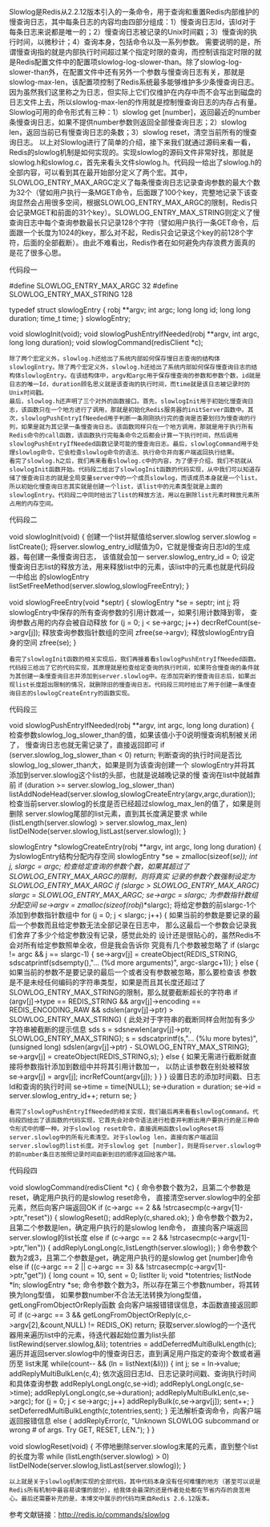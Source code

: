 Slowlog是Redis从2.2.12版本引入的一条命令，用于查询和重置Redis内部维护的慢查询日志，其中每条日志的内容均由四部分组成：1）慢查询日志Id，该Id对于每条日志来说都是唯一的；2）慢查询日志被记录的Unix时间戳；3）慢查询的执行时间，以微秒计；4）查询本身，包括命令以及一系列参数。
    需要说明的是，所谓慢查询指的就是内部执行时间超过某个指定时限的查询，而控制该指定时限的就是Redis配置文件中的配置项slowlog-log-slower-than。除了slowlog-log-slower-than外，在配置文件中还有另外一个参数与慢查询日志有关，那就是slowlog-max-len，该配置项控制了Redis系统最多能够维护多少条慢查询日志。因为虽然我们这里称之为日志，但实际上它们仅维护在内存中而不会写出到磁盘的日志文件上去，所以slowlog-max-len的作用就是控制慢查询日志的内存占有量。
    Slowlog可用的命令形式有三种：1）slowlog get [number]，返回最近的number条慢查询日志，如果不提供number参数则返回全部慢查询日志；2）slowlog len，返回当前已有慢查询日志的条数；3）slowlog reset，清空当前所有的慢查询日志。
    以上对Slowlog进行了简单的介绍，接下来我们就通过源码来看一看，Redis的slowlog机制是如何实现的。实现slowlog的源码文件非常好找，那就是slowlog.h和slowlog.c，首先来看头文件slowlog.h。代码段一给出了slowlog.h的全部内容，可以看到其在最开始部分定义了两个宏。其中，SLOWLOG_ENTRY_MAX_ARGC定义了每条慢查询日志记录查询参数的最大个数为32个（譬如用户执行一条MGET命令，后面跟了100个key，完整地记录下该查询显然会占用很多空间，根据SLOWLOG_ENTRY_MAX_ARGC的限制，Redis只会记录MGET和前面的31个key）。SLOWLOG_ENTRY_MAX_STRING则定义了慢查询日志中每个查询参数最长只记录128个字符（譬如用户执行一条GET命令，后面跟一个长度为1024的key，那么对不起，Redis只会记录这个key的前128个字符，后面的全部截断）。由此不难看出，Redis作者在如何避免内存浪费方面真的是花了很多心思。

代码段一

#define SLOWLOG_ENTRY_MAX_ARGC 32
#define SLOWLOG_ENTRY_MAX_STRING 128

typedef struct slowlogEntry {
    robj **argv;
    int argc;
    long long id;
    long long duration;
    time_t time;
} slowlogEntry;

void slowlogInit(void);
void slowlogPushEntryIfNeeded(robj **argv, int argc, long long duration);
void slowlogCommand(redisClient *c);

    除了两个宏定义外，slowlog.h还给出了系统内部如何保存慢日志查询的结构体slowlogEntry。除了两个宏定义外，slowlog.h还给出了系统内部如何保存慢查询日志的结构体slowlogEntry。在该结构体中，argv和argc用于保存慢查询的参数和参数个数，id就是日志的唯一Id，duration顾名思义就是该查询的执行时间，而time就是该日志被记录时的Unix时间戳。
    最后，slowlog.h还声明了三个对外的函数接口。首先，slowlogInit用于初始化慢查询日志，该函数只在一个地方进行了调用，那就是初始化Redis服务器的initServer函数中。其次，slowlogPushEntryIfNeeded用于判断一条刚刚执行完的查询是否要划归为慢查询的行列，如果是就为其记录一条慢查询日志。该函数同样只在一个地方调用，那就是用于执行所有Redis命令的call函数，该函数执行完每条命令之后都会计算一下执行时间，然后调用slowlogPushEntryIfNeeded函数记录可能的慢查询日志。最后，slowlogCommand用于处理slowlog命令，它会检查slowlog命令的语法、执行命令并向客户端返回执行结果。
    看完了slowlog.h之后，我们再来看看slowlog.c中的内容，为了便于介绍，我们不妨就从slowlogInit函数开始。代码段二给出了slowlogInit函数的代码实现，从中我们可以知道存储了慢查询日志的就是全局变量server中的一个成员slowlog，而该成员本身就是一个list，所以初始化慢查询日志其实就是创建一个list，该list中的元素类型就是上面的slowlogEntry。代码段二中同时给出了list的释放方法，用以在删除list元素时释放元素所占用的内存空间。

代码段二

void slowlogInit(void) {
    创建一个list并赋值给server.slowlog
    server.slowlog = listCreate();
    将server.slowlog_entry_id赋值为0，它就是慢查询日志Id的生成器，每创建一条慢查询日志，
    该值就会加一
    server.slowlog_entry_id = 0;
    设定慢查询日志list的释放方法，用来释放list中的元素，该list中的元素也就是代码段一中给出
    的slowlogEntry
    listSetFreeMethod(server.slowlog,slowlogFreeEntry);
}

void slowlogFreeEntry(void *septr) {
    slowlogEntry *se = septr;
    int j;
    将slowlogEntry中保存的所有查询参数的引用计数减一，如果引用计数降到零，
    查询参数占用的内存会被自动释放
    for (j = 0; j < se->argc; j++)
        decrRefCount(se->argv[j]);
    释放查询参数指针数组的空间
    zfree(se->argv);
    释放slowlogEntry自身的空间
    zfree(se);
}

    看完了slowlogInit函数的相关实现后，我们再接着看slowlogPushEntryIfNeeded函数。代码段三给出了它的代码实现，其原理就是检查给定查询的执行时间，如果符合慢查询的条件就为其创建一条慢查询日志并添加到server.slowlog中。在添加完新的慢查询日志后，如果出现list长度超出限制的情况，就删除旧的慢查询日志。代码段三同时给出了用于创建一条慢查询日志的slowlogCreateEntry的函数实现。

代码段三

void slowlogPushEntryIfNeeded(robj **argv, int argc, long long duration) {
    检查参数slowlog_log_slower_than的值，如果该值小于0说明慢查询机制被关闭了，
    慢查询日志也就无需记录了，直接返回即可
    if (server.slowlog_log_slower_than < 0) return;
    判断查询的执行时间是否比slowlog_log_slower_than大，如果是则为该查询创建一个
    slowlogEntry并将其添加到server.slowlog这个list的头部，也就是说越晚记录的慢
    查询在list中就越靠前
    if (duration >= server.slowlog_log_slower_than)
        listAddNodeHead(server.slowlog,slowlogCreateEntry(argv,argc,duration));
    检查当前server.slowlog的长度是否已经超过slowlog_max_len的值了，如果是则删除
    server.slowlog尾部的list元素，直到其长度满足要求
    while (listLength(server.slowlog) > server.slowlog_max_len)
        listDelNode(server.slowlog,listLast(server.slowlog));
}

slowlogEntry *slowlogCreateEntry(robj **argv, int argc, long long duration) {
    为slowlogEntry结构分配内存空间
    slowlogEntry *se = zmalloc(sizeof(*se));
    int j, slargc = argc;
    检查给定查询的参数个数，如果其超过了SLOWLOG_ENTRY_MAX_ARGC的限制，则将真实
    记录的参数个数强制设定为SLOWLOG_ENTRY_MAX_ARGC
    if (slargc > SLOWLOG_ENTRY_MAX_ARGC) slargc = SLOWLOG_ENTRY_MAX_ARGC;
    se->argc = slargc;
    为参数指针数组分配空间
    se->argv = zmalloc(sizeof(robj*)*slargc);
    将给定参数的前slargc-1个添加到参数指针数组中
    for (j = 0; j < slargc; j++) {
        如果当前的参数是要记录的最后一个参数而且给定参数无法全部记录在日志中，
       那么这最后一个参数会记录我们舍弃了多少个给定参数没有记录，感觉此处的
       设计还是很贴心的，虽然Redis不会对所有给定参数照单全收，但是我会告诉你
       究竟有几个参数被忽略了
        if (slargc != argc && j == slargc-1) {
            se->argv[j] = createObject(REDIS_STRING,
                sdscatprintf(sdsempty(),"... (%d more arguments)",
                argc-slargc+1));
        } else {
            如果当前的参数不是要记录的最后一个或者没有参数被忽略，那么要检查该
          参数是不是未经任何编码的字符串类型，如果是而且其长度还超过了 
          SLOWLOG_ENTRY_MAX_STRING的限制，那么就要截断超长的字符串
            if (argv[j]->type == REDIS_STRING &&
                argv[j]->encoding == REDIS_ENCODING_RAW &&
                sdslen(argv[j]->ptr) > SLOWLOG_ENTRY_MAX_STRING)
            {
                此处对于字符串的截断同样会附加有多少字符串被截断的提示信息
                sds s = sdsnewlen(argv[j]->ptr, SLOWLOG_ENTRY_MAX_STRING);
                s = sdscatprintf(s,"... (%lu more bytes)",
                    (unsigned long)
                    sdslen(argv[j]->ptr) - SLOWLOG_ENTRY_MAX_STRING);
                se->argv[j] = createObject(REDIS_STRING,s);
            } else {
                如果无需进行截断就直接将参数指针添加到数组中并将其引用计数加一，
              以防止该参数在别处被释放
                se->argv[j] = argv[j];
                incrRefCount(argv[j]);
            }
        }
    }
    设置日志的添加时间戳、日志Id和查询的执行时间
    se->time = time(NULL);
    se->duration = duration;
    se->id = server.slowlog_entry_id++;
    return se;
}

    看完了slowlogPushEntryIfNeeded的相关实现，我们最后再来看看slowlogCommand。代码段四给出了该函数的代码实现，它首先会对命令语法进行检查并判断出用户要执行的是三种命令形式中的哪一种。对于slowlog reset命令，直接调用函数slowlogReset将server.slowlog中的所有元素清空。对于slowlog len，直接向客户端返回server.slowlog的list长度。对于slowlog get [number]，则是将server.slowlog中的前number条日志按照记录时间由新到旧的顺序返回给客户端。

代码段四

void slowlogCommand(redisClient *c) {
    命令参数个数为2，且第二个参数是reset，确定用户执行的是slowlog reset命令，
   直接清空server.slowlog中的全部元素，然后向客户端返回OK
    if (c->argc == 2 && !strcasecmp(c->argv[1]->ptr,"reset")) {
        slowlogReset();
        addReply(c,shared.ok);
    }
    命令参数个数为2，且第二个参数是len，确定用户执行的是slowlog len命令，
    直接向客户端返回server.slowlog的list长度 
    else if (c->argc == 2 && !strcasecmp(c->argv[1]->ptr,"len")) {
        addReplyLongLong(c,listLength(server.slowlog));
    }
    命令参数个数为2或3，且第二个参数是get，确定用户执行的是slowlog get [number]命令
    else if ((c->argc == 2 || c->argc == 3) &&
               !strcasecmp(c->argv[1]->ptr,"get"))
    {
        long count = 10, sent = 0;
        listIter li;
        void *totentries;
        listNode *ln;
        slowlogEntry *se;
        命令参数个数为3，所以存在第三个参数number，将其转换为long型值，
       如果参数number不合法无法转换为long型值，getLongFromObjectOrReply函数
       会向客户端报错错误信息，本函数直接返回即可
        if (c->argc == 3 &&
            getLongFromObjectOrReply(c,c->argv[2],&count,NULL) != REDIS_OK)
            return;
        获取server.slowlog的一个迭代器用来遍历list中的元素，待迭代器起始位置为list头部
        listRewind(server.slowlog,&li);
        totentries = addDeferredMultiBulkLength(c);
        遍历并返回server.slowlog中的慢查询日志，直到满足用户指定的查询个数或者遍历至
       list末尾
        while(count-- && (ln = listNext(&li))) {
            int j;
            se = ln->value;
            addReplyMultiBulkLen(c,4);
            依次返回日志Id、日志记录时间戳、查询执行时间和具体查询参数
            addReplyLongLong(c,se->id);
            addReplyLongLong(c,se->time);
            addReplyLongLong(c,se->duration);
            addReplyMultiBulkLen(c,se->argc);
            for (j = 0; j < se->argc; j++)
                addReplyBulk(c,se->argv[j]);
            sent++;
        }
        setDeferredMultiBulkLength(c,totentries,sent);
    }
    无法解析查询命令，向客户端返回报错信息 
    else {
        addReplyError(c,
            "Unknown SLOWLOG subcommand or wrong # of args. Try GET, RESET, LEN.");
    }
}

void slowlogReset(void) {
    不停地删除server.slowlog末尾的元素，直到整个list的长度为零
    while (listLength(server.slowlog) > 0)
        listDelNode(server.slowlog,listLast(server.slowlog));
}

    以上就是关于slowlog机制实现的全部代码，其中代码本身没有任何难懂的地方（甚至可以说是Redis所有机制中最容易读懂的部分），给我体会最深的还是作者处处都在节省内存的良苦用心。最后还需要补充的是，本博文中展示的代码均来自Redis 2.6.12版本。

参考文献链接：http://redis.io/commands/slowlog

